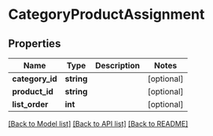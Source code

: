 # CategoryProductAssignment

## Properties
Name | Type | Description | Notes
------------ | ------------- | ------------- | -------------
**category_id** | **string** |  | [optional] 
**product_id** | **string** |  | [optional] 
**list_order** | **int** |  | [optional] 

[[Back to Model list]](../README.md#documentation-for-models) [[Back to API list]](../README.md#documentation-for-api-endpoints) [[Back to README]](../README.md)


